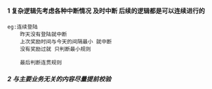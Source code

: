 #### 1 复杂逻辑先考虑各种中断情况 及时中断 后续的逻辑都是可以连续进行的
```
eg:连续登陆
    昨天没有登陆就中断
    上次奖励时间与今天的间隔最小 就中断
    没有奖励过就 只判断最小规则
    
    最后判断连贯规则
```
##### 2 与主要业务无关的内容尽量提前校验
